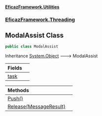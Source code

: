 #### [EficazFramework.Utilities](EficazFrameworkUtilities.md 'EficazFramework Utilities')
### [EficazFramework.Threading](EficazFrameworkUtilities.md#EficazFramework.Threading 'EficazFramework.Threading')

## ModalAssist Class

```csharp
public class ModalAssist
```

Inheritance [System.Object](https://docs.microsoft.com/en-us/dotnet/api/System.Object 'System.Object') &#129106; ModalAssist

| Fields | |
| :--- | :--- |
| [task](EficazFramework.Threading/ModalAssist/task.md 'EficazFramework.Threading.ModalAssist.task') | |

| Methods | |
| :--- | :--- |
| [Push()](EficazFramework.Threading/ModalAssist/Push().md 'EficazFramework.Threading.ModalAssist.Push()') | |
| [Release(MessageResult)](EficazFramework.Threading/ModalAssist/Release(MessageResult).md 'EficazFramework.Threading.ModalAssist.Release(EficazFramework.Events.MessageResult)') | |
